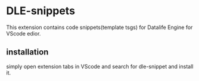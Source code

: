 # DLE-snippets

This extension contains code snippets(template tsgs) for Datalife Engine for VScode edior.

## installation

simply open extension tabs in VScode and search for dle-snippet and install it.
